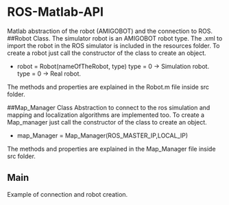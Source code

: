 # ROS-Matlab-API
Matlab abstraction of the robot (AMIGOBOT) and the connection to ROS.
##Robot Class.
The simulator robot is an AMIGOBOT robot type. The .xml to import the robot in the ROS simulator is included in the resources folder.
To create a robot just call the constructor of the class to create an object.
* robot =  Robot(nameOfTheRobot, type)
type = 0 -> Simulation robot.
type = 0 -> Real robot.

The methods and properties are explained in the Robot.m file inside src folder.

##Map_Manager Class
Abstraction to connect to the ros simulation and mapping and localization algorithms are implemented too.
To create a Map_manager just call the constructor of the class to create an object.
* map_Manager = Map_Manager(ROS_MASTER_IP,LOCAL_IP)

The methods and properties are explained in the Map_Manager file inside src folder.

## Main

Example of connection and robot creation.



